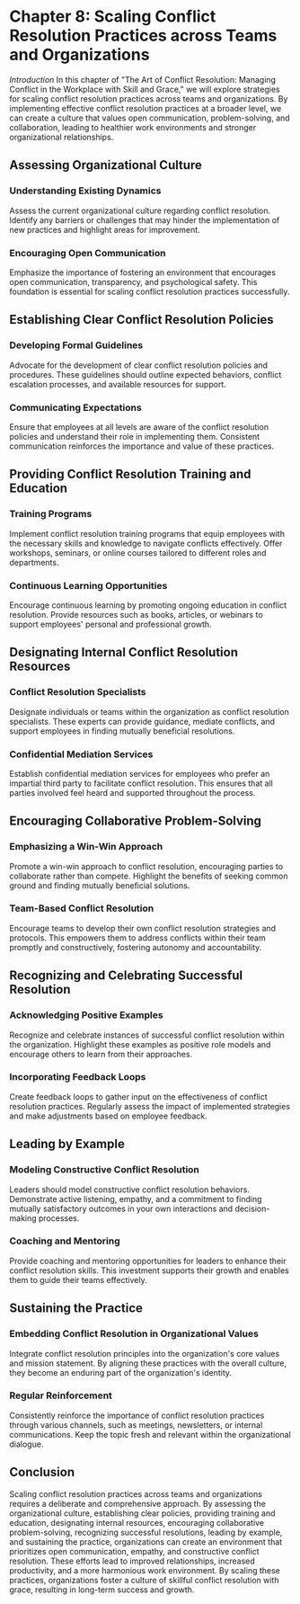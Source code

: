 Chapter 8: Scaling Conflict Resolution Practices across Teams and Organizations
===============================================================================

*Introduction* In this chapter of "The Art of Conflict Resolution: Managing Conflict in the Workplace with Skill and Grace," we will explore strategies for scaling conflict resolution practices across teams and organizations. By implementing effective conflict resolution practices at a broader level, we can create a culture that values open communication, problem-solving, and collaboration, leading to healthier work environments and stronger organizational relationships.

Assessing Organizational Culture
--------------------------------

### Understanding Existing Dynamics

Assess the current organizational culture regarding conflict resolution. Identify any barriers or challenges that may hinder the implementation of new practices and highlight areas for improvement.

### Encouraging Open Communication

Emphasize the importance of fostering an environment that encourages open communication, transparency, and psychological safety. This foundation is essential for scaling conflict resolution practices successfully.

Establishing Clear Conflict Resolution Policies
-----------------------------------------------

### Developing Formal Guidelines

Advocate for the development of clear conflict resolution policies and procedures. These guidelines should outline expected behaviors, conflict escalation processes, and available resources for support.

### Communicating Expectations

Ensure that employees at all levels are aware of the conflict resolution policies and understand their role in implementing them. Consistent communication reinforces the importance and value of these practices.

Providing Conflict Resolution Training and Education
----------------------------------------------------

### Training Programs

Implement conflict resolution training programs that equip employees with the necessary skills and knowledge to navigate conflicts effectively. Offer workshops, seminars, or online courses tailored to different roles and departments.

### Continuous Learning Opportunities

Encourage continuous learning by promoting ongoing education in conflict resolution. Provide resources such as books, articles, or webinars to support employees' personal and professional growth.

Designating Internal Conflict Resolution Resources
--------------------------------------------------

### Conflict Resolution Specialists

Designate individuals or teams within the organization as conflict resolution specialists. These experts can provide guidance, mediate conflicts, and support employees in finding mutually beneficial resolutions.

### Confidential Mediation Services

Establish confidential mediation services for employees who prefer an impartial third party to facilitate conflict resolution. This ensures that all parties involved feel heard and supported throughout the process.

Encouraging Collaborative Problem-Solving
-----------------------------------------

### Emphasizing a Win-Win Approach

Promote a win-win approach to conflict resolution, encouraging parties to collaborate rather than compete. Highlight the benefits of seeking common ground and finding mutually beneficial solutions.

### Team-Based Conflict Resolution

Encourage teams to develop their own conflict resolution strategies and protocols. This empowers them to address conflicts within their team promptly and constructively, fostering autonomy and accountability.

Recognizing and Celebrating Successful Resolution
-------------------------------------------------

### Acknowledging Positive Examples

Recognize and celebrate instances of successful conflict resolution within the organization. Highlight these examples as positive role models and encourage others to learn from their approaches.

### Incorporating Feedback Loops

Create feedback loops to gather input on the effectiveness of conflict resolution practices. Regularly assess the impact of implemented strategies and make adjustments based on employee feedback.

Leading by Example
------------------

### Modeling Constructive Conflict Resolution

Leaders should model constructive conflict resolution behaviors. Demonstrate active listening, empathy, and a commitment to finding mutually satisfactory outcomes in your own interactions and decision-making processes.

### Coaching and Mentoring

Provide coaching and mentoring opportunities for leaders to enhance their conflict resolution skills. This investment supports their growth and enables them to guide their teams effectively.

Sustaining the Practice
-----------------------

### Embedding Conflict Resolution in Organizational Values

Integrate conflict resolution principles into the organization's core values and mission statement. By aligning these practices with the overall culture, they become an enduring part of the organization's identity.

### Regular Reinforcement

Consistently reinforce the importance of conflict resolution practices through various channels, such as meetings, newsletters, or internal communications. Keep the topic fresh and relevant within the organizational dialogue.

Conclusion
----------

Scaling conflict resolution practices across teams and organizations requires a deliberate and comprehensive approach. By assessing the organizational culture, establishing clear policies, providing training and education, designating internal resources, encouraging collaborative problem-solving, recognizing successful resolutions, leading by example, and sustaining the practice, organizations can create an environment that prioritizes open communication, empathy, and constructive conflict resolution. These efforts lead to improved relationships, increased productivity, and a more harmonious work environment. By scaling these practices, organizations foster a culture of skillful conflict resolution with grace, resulting in long-term success and growth.
